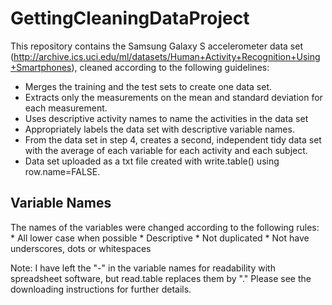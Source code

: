 # GettingCleaningDataProject
This repository contains the Samsung Galaxy S accelerometer data set (http://archive.ics.uci.edu/ml/datasets/Human+Activity+Recognition+Using+Smartphones), cleaned according to the following guidelines:
 

* Merges the training and the test sets to create one data set.
* Extracts only the measurements on the mean and standard deviation for each measurement. 
* Uses descriptive activity names to name the activities in the data set
* Appropriately labels the data set with descriptive variable names. 
* From the data set in step 4, creates a second, independent tidy data set with the average of each variable for each activity and each subject.
* Data set uploaded as a txt file created with write.table() using row.name=FALSE.


## Variable Names
The names of the variables were changed according to the following rules: 
    * All lower case when possible
    * Descriptive
    * Not duplicated
    * Not have underscores, dots or whitespaces

Note: I have left the "-" in the variable names for readability with spreadsheet software, but read.table replaces them by "." Please see the downloading instructions for further details.
 
